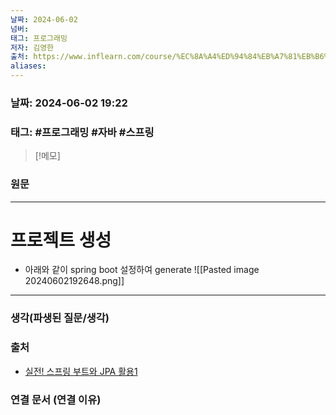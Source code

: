 ```yaml
---
날짜: 2024-06-02
넘버: 
태그: 프로그래밍
저자: 김영한
출처: https://www.inflearn.com/course/%EC%8A%A4%ED%94%84%EB%A7%81%EB%B6%80%ED%8A%B8-JPA-%ED%99%9C%EC%9A%A9-1/dashboard
aliases:
---
```

### 날짜:  2024-06-02 19:22

### 태그: #프로그래밍 #자바 #스프링

>[!메모]
>

### 원문
---
# 프로젝트 생성
- 아래와 같이 spring boot 설정하여 generate
![[Pasted image 20240602192648.png]]


---
### 생각(파생된 질문/생각)

### 출처
- [실전! 스프링 부트와 JPA 활용1](https://www.inflearn.com/course/%EC%8A%A4%ED%94%84%EB%A7%81%EB%B6%80%ED%8A%B8-JPA-%ED%99%9C%EC%9A%A9-1/dashboard)

### 연결 문서 (연결 이유)
